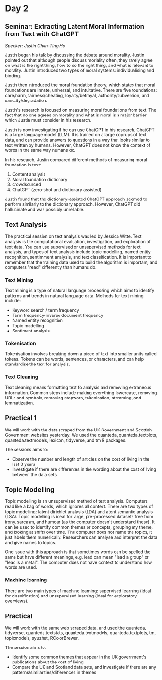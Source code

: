 # Day 2

## Seminar: Extracting Latent Moral Information from Text with ChatGPT
*Speaker: Justin Chun-Ting Ho*

Justin began his talk by discussing the debate around morality. 
Justin pointed out that although people discuss moriality often, they rarely agree on what is the right thing, how to do the right thing, and what is relevant to morality.
Justin introduced two types of moral systems: individualising and binding.

Justin then introduced the moral foundation theory, which states that moral foundations are innate, universal, and intuitative. 
There are five foundations: care/harm, fairness/cheating, loyalty/betrayal, authority/subversion, and sanctity/degradation.

Justin's research is focused on measuring moral foundations from text. 
The fact that no one agrees on morality and what is moral is a major barrier which Justin must consider in his research.

Justin is now investigating if he can use ChatGPT in his research. 
ChatGPT is a large language model (LLM). 
It is trained on a large coprups of text data, and can provide answers to questions in a way that looks similar to text written by humans.
However, ChatGPT does not know the context of words in the same way humans do.

In his research, Justin compared different methods of measuring moral foundation in text:

1. Content analysis
2. Moral foundation dictionary
3. crowdsourced
4. ChatGPT (zero-shot and dictionary assisted)

Justin found that the dictionary-assisted ChatGPT approach seemed to perform similarly to the dictionary approach. 
However, ChatGPT did hallucinate and was possibly unreliable.

## Text Analysis
The practical session on text analysis was led by Jessica Witte. 
Text analysis is the computational evaluation, investigation, and exploration of text data. 
You can use supervised or unsupervised methods for text analysis, and types of text analysis include topic modelling, named entity recognition, sentimment analysis, and text classification.
It is important to remember that the training data used to build the algorithm is important, and computers "read" differently than humans do.

### Text Mining
Text mining is a type of natural language processing which aims to identify patterns and trends  in natural language data.
Methods for text mining include:

- Keyword search / term frequency
- Term frequency-inverse document frequency
- Named entity recognition
- Topic modelling
- Sentiment analysis

### Tokenisation
Tokenisation involves breaking down a piece of text into smaller units called tokens. 
Tokens can be words, sentences, or characters, and can help standardise the text for analysis.

### Text Cleaning
Text cleaning means formatting text fo analysis and removing extraneous information. Common steps include making everything lowercase, removing URLs and symbols, removing stopwors, tokenisation, stemming, and lemmatization.

## Practical 1
We will work with the data scraped from the UK Government and Scottish Government websites yesterday. 
We used the quanteda, quanteda.textplots, quanteda.textmodels, lexicon, tidyverse, and tm R packages.

The sessions aims to:

- Observe the number and length of articles on the cost of living in the last 3 years
- Investigate if there are differentes in the wording about the cost of living between the data sets

## Topic Modelling
Topic modelling is an unsupervised method of text analysis. 
Computers read like a bag of words, which ignores all context. 
There are two types of topic modelling: latent dirichlet analysis (LDA) and atent semantic analysis (LSA). 
Topic modelling is ideal for large, pre-processed datasets free from irony, sarcasm, and humour (as the computer doesn't understand these).
It can be used to identify common themes or concepts, grouping my theme, and looking at shifts over time.
The computer does not name the topics, it just labels them numerically.
Researchers can analyse and interpret the data and give names to topics.

One issue with this approach is that sometimes words can be spelled the same but have different meanings, e.g. lead can mean "lead a group" or "lead is a metal". The computer does not have context to understand how words are used.

### Machine learning
There are two main types of machine learning: supervised learning (ideal for classification) and unsupervised learning (ideal for exploratory overviews).

## Practical
We will work with the same web scraped data, and used the quanteda, tidyverse, quanteda.textstats, quanteda.textmodels, quanteda.textplots, tm, topicmodels, syuzhet, RColorBrewer.

The session aims to:

- Identify some common themes that appear in the UK government's publications about the cost of living
- Compare the UK and Scotland data sets, and investigate if there are any patterns/similarities/differences in themes
